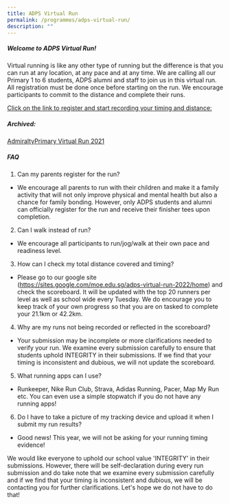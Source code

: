 ```yaml
---
title: ADPS Virtual Run
permalink: /programmes/adps-virtual-run/
description: ""
---
```

##### Welcome to ADPS Virtual Run!

Virtual running is like any other type of running but the difference is that you can run at any location, at any pace and at any time.
We are calling all our Primary 1 to 6 students, ADPS alumni and staff to join us in this virtual run.
All registration must be done once before starting on the run. We encourage participants to commit to the distance and complete their runs.

[Click on the link to register and start recording your timing and distance:](https://sites.google.com/moe.edu.sg/adps-virtual-run-2022/home)


##### Archived:

[AdmiraltyPrimary Virtual Run 2021](https://sites.google.com/moe.edu.sg/admpsvirtualrun2021/home)



##### FAQ

1. Can my parents register for the run?

- We encourage all parents to run with their children and make it a family activity that will not only improve physical and mental health but also a chance for family bonding. However, only ADPS students and alumni can officially register for the run and receive their finisher tees upon completion.

2. Can I walk instead of run?

- We encourage all participants to run/jog/walk at their own pace and readiness level.

3. How can I check my total distance covered and timing?

- Please go to our google site (https://sites.google.com/moe.edu.sg/adps-virtual-run-2022/home) and check the scoreboard. It will be updated with the top 20 runners per level as well as school wide every Tuesday. We do encourage you to keep track of your own progress so that you are on tasked to complete your 21.1km or 42.2km.

4. Why are my runs not being recorded or reflected in the scoreboard?

- Your submission may be incomplete or more clarifications needed to verify your run. We examine every submission carefully to ensure that students uphold INTEGRITY in their submissions. If we find that your timing is inconsistent and dubious, we will not update the scoreboard.

5. What running apps can I use?

- Runkeeper, Nike Run Club, Strava, Adidas Running, Pacer, Map My Run etc. You can even use a simple stopwatch if you do not have any running apps!

6. Do I have to take a picture of my tracking device and upload it when I submit my run results?

- Good news! This year, we will not be asking for your running timing evidence!

We would like everyone to uphold our school value 'INTEGRITY' in their submissions. However, there will be self-declaration during every run submission and do take note that we examine every submission carefully and if we find that your timing is inconsistent and dubious, we will be contacting you for further clarifications. Let's hope we do not have to do that!
